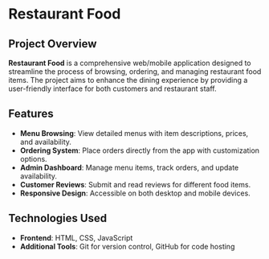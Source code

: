 # Restaurant Food

## Project Overview
**Restaurant Food** is a comprehensive web/mobile application designed to streamline the process of browsing, ordering, and managing restaurant food items. The project aims to enhance the dining experience by providing a user-friendly interface for both customers and restaurant staff.

## Features
- **Menu Browsing**: View detailed menus with item descriptions, prices, and availability.
- **Ordering System**: Place orders directly from the app with customization options.
- **Admin Dashboard**: Manage menu items, track orders, and update availability.
- **Customer Reviews**: Submit and read reviews for different food items.
- **Responsive Design**: Accessible on both desktop and mobile devices.

## Technologies Used
- **Frontend**: HTML, CSS, JavaScript
- **Additional Tools**: Git for version control, GitHub for code hosting

